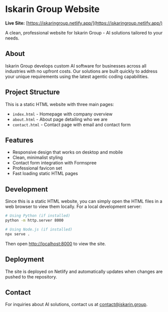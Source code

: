 # Iskarin Group Website

**Live Site:** [https://iskaringroup.netlify.app/](https://iskaringroup.netlify.app/)

A clean, professional website for Iskarin Group - AI solutions tailored to your needs.

## About

Iskarin Group develops custom AI software for businesses across all industries with no upfront costs. Our solutions are built quickly to address your unique requirements using the latest agentic coding capabilities.

## Project Structure

This is a static HTML website with three main pages:

- `index.html` - Homepage with company overview
- `about.html` - About page detailing who we are
- `contact.html` - Contact page with email and contact form

## Features

- Responsive design that works on desktop and mobile
- Clean, minimalist styling
- Contact form integration with Formspree
- Professional favicon set
- Fast loading static HTML pages

## Development

Since this is a static HTML website, you can simply open the HTML files in a web browser to view them locally. For a local development server:

```bash
# Using Python (if installed)
python -m http.server 8000

# Using Node.js (if installed)
npx serve .
```

Then open [http://localhost:8000](http://localhost:8000) to view the site.

## Deployment

The site is deployed on Netlify and automatically updates when changes are pushed to the repository.

## Contact

For inquiries about AI solutions, contact us at [contact@iskarin.group](mailto:contact@iskarin.group).